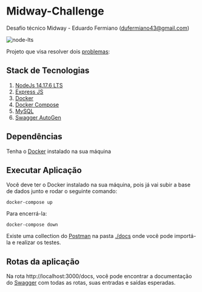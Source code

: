 # Midway-Challenge

Desafio técnico Midway - Eduardo Fermiano (dufermiano43@gmail.com)

![node-lts](https://img.shields.io/badge/Node.js-43853D)

Projeto que visa resolver dois [problemas](./docs/Problema.md):

## Stack de Tecnologias

1. [NodeJs 14.17.6 LTS](https://nodejs.org/en/blog/release/v14.17.6/)
2. [Express JS](https://expressjs.com/pt-br/)
3. [Docker](https://www.docker.com/)
4. [Docker Compose](https://docs.docker.com)
5. [MySQL](https://www.mysql.com/)
6. [Swagger AutoGen](https://www.npmjs.com/package/swagger-autogen)

## Dependências

Tenha o [Docker](https://www.docker.com/) instalado na sua máquina

## Executar Aplicação

Você deve ter o Docker instalado na sua máquina, pois já vai subir a base de dados junto e rodar o seguinte comando:

```
docker-compose up
```

Para encerrá-la:

```
docker-compose down
```

Existe uma collection do [Postman](https://www.postman.com/) na pasta [./docs](./docs) onde você pode importá-la e realizar os testes.

## Rotas da aplicação

Na rota http://localhost:3000/docs, você pode encontrar a documentação do [Swagger](https://swagger.io/) com todas as rotas, suas entradas e saídas esperadas.
